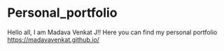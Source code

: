 # Personal_portfolio
Hello all, I am Madava Venkat J!! Here you can find my personal portfolio
https://madavavenkat.github.io/

